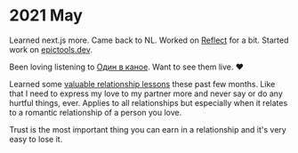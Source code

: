 # 2021 May

Learned next.js more. Came back to NL. Worked on [Reflect](https://reflect.app/) for a bit. Started work on [epictools.dev](https://epictools.dev).

Been loving listening to [Один в каное](https://www.youtube.com/watch?v=VznuGjUSbOY). Want to see them live. ♥️

Learned some [valuable relationship lessons](../../focusing/rules.md#relationships) these past few months. Like that I need to express my love to my partner more and never say or do any hurtful things, ever. Applies to all relationships but especially when it relates to a romantic relationship of a person you love.

Trust is the most important thing you can earn in a relationship and it's very easy to lose it.

